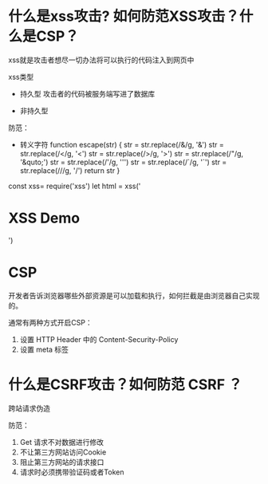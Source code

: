# 什么是xss攻击? 如何防范XSS攻击？什么是CSP？
xss就是攻击者想尽一切办法将可以执行的代码注入到网页中

xss类型
  - 持久型
    攻击者的代码被服务端写进了数据库

  - 非持久型
    <!-- http://www.baidu.com?name=<script>alert(1)</script> -->


防范：
  - 转义字符
  function escape(str) {
    str = str.replace(/&/g, '&amp;')
    str = str.replace(/</g, '&lt;')
    str = str.replace(/>/g, '&gt;')
    str = str.replace(/"/g, '&quto;')
    str = str.replace(/'/g, '&#39;')
    str = str.replace(/`/g, '&#96;')
    str = str.replace(/\//g, '&#x2F;')
    return str
  }
  <!-- <script>laert(1)</script> -->
  <!-- &lt;script&gt;alert(1)&lt;&#x2F;script&gt; -->

const xss= require('xss')
let html = xss('<h1>XSS Demo</h1>')


# CSP
开发者告诉浏览器哪些外部资源是可以加载和执行，如何拦截是由浏览器自己实现的。

通常有两种方式开启CSP：
  1. 设置 HTTP Header 中的 Content-Security-Policy
  2. 设置 meta 标签 <meta http-equiv="Content-Security-Policy">

  <!-- Content-Security-Policy: default-src 'self' -->
  <!-- Content-Security-Policy: img-src https://* -->




# 什么是CSRF攻击？如何防范 CSRF ？
跨站请求伪造

防范：
1. Get 请求不对数据进行修改
2. 不让第三方网站访问Cookie
3. 阻止第三方网站的请求接口
4. 请求时必须携带验证码或者Token